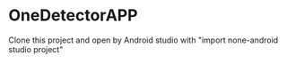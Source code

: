 # OneDetectorAPP
Clone this project and open by Android studio with "import none-android studio project"
